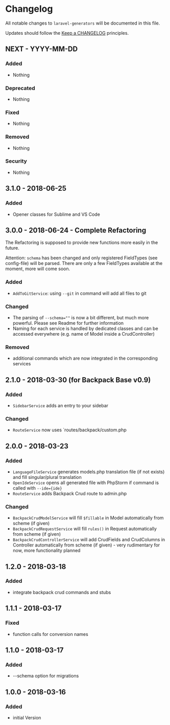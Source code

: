 # Changelog

All notable changes to `laravel-generators` will be documented in this file.

Updates should follow the [Keep a CHANGELOG](http://keepachangelog.com/) principles.

## NEXT - YYYY-MM-DD

### Added
- Nothing

### Deprecated
- Nothing

### Fixed
- Nothing

### Removed
- Nothing

### Security
- Nothing

## 3.1.0 - 2018-06-25

### Added

- Opener classes for Sublime and VS Code

## 3.0.0 - 2018-06-24 - Complete Refactoring

The Refactoring is supposed to provide new functions more easily in the future.

Attention: `schema` has been changed and only registered FieldTypes (see config-file) will be parsed. There are only a few FieldTypes available at the moment, more will come soon.

### Added

- `AddToGitService`: using `--git` in command will add all files to git

### Changed

- The parsing of `--schema=""` is now a bit different, but much more powerful. Please see Readme for further information
- Naming for each service is handled by dedicated classes and can be accessed everywhere (e.g. name of Model inside a CrudController)

### Removed

- additional commands which are now integrated in the corresponding services

## 2.1.0 - 2018-03-30 (for Backpack Base v0.9)

### Added
- `SidebarService` adds an entry to your sidebar

### Changed
- `RouteService` now uses `routes/backpack/custom.php

## 2.0.0 - 2018-03-23

### Added
- `LanguageFileService` generates models.php translation file (if not exists) and fill singular/plural translation
- `OpenIdeService` opens all generated file with PhpStorm if command is called with `--ide={ide}`
- `RouteService` adds Backpack Crud route to admin.php

### Changed

- `BackpackCrudModelService` will fill `$fillable` in Model automatically from scheme (if given)
- `BackpackCrudRequestService` will fill `rules()` in Request automatically from scheme (if given)
- `BackpackCrudControllerService` will add CrudFields and CrudColumns in Controller automatically from scheme (if given) - very rudimentary for now, more functionality planned

## 1.2.0 - 2018-03-18

### Added
- integrate backpack crud commands and stubs

## 1.1.1 - 2018-03-17

### Fixed
- function calls for conversion names

## 1.1.0 - 2018-03-17

### Added
- --schema option for migrations

## 1.0.0 - 2018-03-16

### Added
- initial Version
